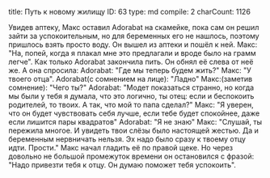 title:          Путь к новому жилищу
ID:             63
type:           md
compile:        2
charCount:      1126


Увидев аптеку, Макс оставил Adorabat на скамейке, пока сам он решил зайти за успокоительным, но для беременных его не нашлось, поэтому пришлось взять просто воду. Он вышел из аптеки и пошёл к ней.
Макс: "На, попей, когда я плакал мне это предлагали и вроде было на грамм легче".
Как только Adorabat закончила пить. Он обнял её слева от неё же. А она спросила:
Adorabat: "Где мы теперь будем жить?" 
Макс: "У твоего отца".
Adorabat(с сомнением на лице): "Ладно"
Макс:(заметив сомнение): "Чего ты?"
Adorabat: "Модет показаться странно, но когда мы были у тебя я думала, что это логично, ты отец: если и беспокоить родителей, то твоих. А так, что мой то папа сделал?"
Макс: "Я уверен, что он будет чувствовать себя лучше, если тебе будет спокойнее, даже если лишится пары квадратов"
Adorabat: "Я не знаю" 
Макс: "Слушай, ты пережила многое. И увидеть твои слёзы было настоящей жестью. Да и беременным нервничать нельзя. Эх надо было сразу к твоему отцу идти. Прости."
Макс начал гладить её по правой щеке. Но через довольно не большой промежуток времени он остановился с фразой: "Надо привезти тебя к отцу. Он думаю поможет тебя успокоить".